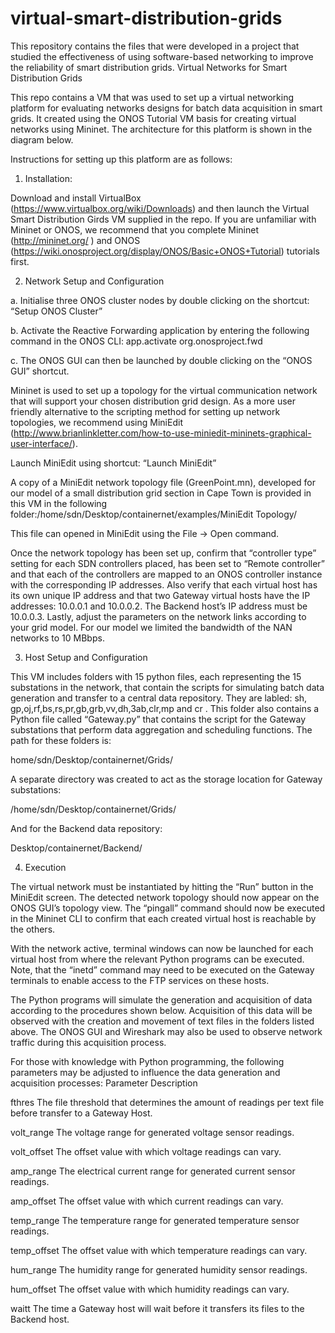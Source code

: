 # virtual-smart-distribution-grids
This repository contains the files that were developed in a project that studied the effectiveness of using software-based networking to improve the reliability of smart distribution grids.
Virtual Networks for Smart Distribution Grids

This repo contains a VM that was used to set up a virtual networking platform for evaluating networks designs for batch data acquisition in smart grids. It created using the ONOS Tutorial VM basis for creating virtual networks using Mininet. The architecture for this platform is shown in the diagram below. 
 
Instructions for setting up this platform are as follows:

1.	Installation:

Download and install VirtualBox (https://www.virtualbox.org/wiki/Downloads) and then launch the Virtual Smart Distribution Girds VM supplied in the repo. If you are unfamiliar with Mininet or ONOS, we recommend that you complete Mininet (http://mininet.org/ ) and ONOS (https://wiki.onosproject.org/display/ONOS/Basic+ONOS+Tutorial) tutorials first. 

2.	Network Setup and Configuration

a.	Initialise three ONOS cluster nodes by double clicking on the shortcut: “Setup ONOS Cluster”

b.	Activate the Reactive Forwarding application  by entering the following command in the ONOS CLI: app.activate org.onosproject.fwd

c.	The ONOS GUI can then be launched by double clicking on the “ONOS GUI” shortcut.

Mininet is used to set up a topology for the virtual communication network that will support your chosen distribution grid design. As a more user friendly alternative to the scripting method for setting up network topologies, we recommend using MiniEdit (http://www.brianlinkletter.com/how-to-use-miniedit-mininets-graphical-user-interface/).

Launch MiniEdit using shortcut: “Launch MiniEdit”

A copy of a MiniEdit network topology file (GreenPoint.mn), developed for our model of a small distribution grid section in Cape Town is provided in this VM in the following folder:/home/sdn/Desktop/containernet/examples/MiniEdit Topology/

This file can opened in MiniEdit using the File -> Open command. 

Once the network topology has been set up, confirm that “controller type” setting for each SDN controllers placed, has been set to “Remote controller” and that each of the controllers are mapped to an ONOS controller instance with the corresponding IP addresses. Also verify that each virtual host has its own unique IP address and that two Gateway virtual hosts have the IP addresses: 10.0.0.1 and 10.0.0.2. The Backend host’s IP address must be 10.0.0.3. Lastly, adjust the parameters on the network links according to your grid model. For our model we limited the bandwidth of the NAN networks to 10 MBbps.

3.	Host Setup and Configuration

This VM includes folders with 15 python files, each representing the 15 substations in the network, that contain the scripts for simulating batch data generation and transfer to a central data repository. They are labled: sh, gp,oj,rf,bs,rs,pr,gb,grb,vv,dh,3ab,clr,mp and cr . This folder also contains a Python file called “Gateway.py” that contains the script for the Gateway substations that perform data aggregation and scheduling functions. The path for these folders is: 

home/sdn/Desktop/containernet/Grids/

A separate directory was created to act as the storage location for Gateway substations: 

/home/sdn/Desktop/containernet/Grids/

And for the Backend data repository: 

Desktop/containernet/Backend/

4.	Execution

The virtual network must be instantiated by hitting the “Run” button in the MiniEdit screen. The detected network topology should now appear on the ONOS GUI’s topology view. The “pingall” command should now be executed in the Mininet CLI to confirm that each created virtual host is reachable by the others.

With the network active, terminal windows can now be launched for each virtual host from where the relevant Python programs can be executed.  Note, that the “inetd” command may need to be executed on the Gateway terminals to enable access to the FTP services on these hosts.

The Python programs will simulate the generation and acquisition of data according to the procedures shown below. Acquisition of this data will be observed with the creation and movement of text files in the folders listed above. The ONOS GUI and Wireshark may also be used to observe network traffic during this acquisition process. 
 
For those with knowledge with Python programming, the following parameters may be adjusted to influence the data generation and acquisition processes:
Parameter	Description

fthres	The file threshold that determines the amount of readings per text file before transfer to a Gateway Host.

volt_range	The voltage range for generated voltage sensor readings.

volt_offset	The offset value with which voltage readings can vary. 

amp_range	The electrical current range for generated current sensor readings.

amp_offset	The offset value with which current readings can vary. 

temp_range	The temperature range for generated temperature sensor readings.

temp_offset	The offset value with which temperature readings can vary. 

hum_range	The humidity range for generated humidity sensor readings.

hum_offset	The offset value with which humidity readings can vary. 

waitt	The time a Gateway host will wait before it transfers its files to the Backend host.

 
